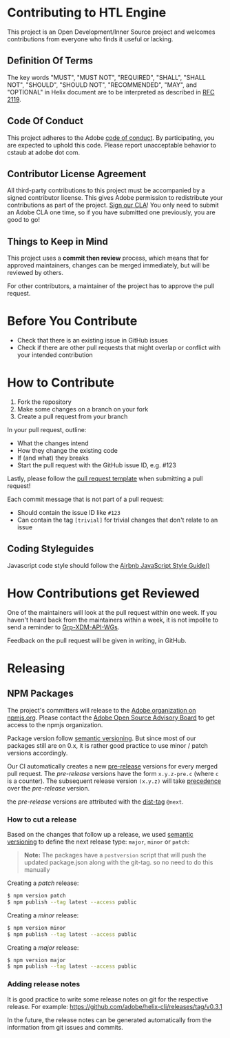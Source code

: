 <!--
 ~ Copyright 2018 Adobe. All rights reserved.
 ~ This file is licensed to you under the Apache License, Version 2.0 (the "License");
 ~ you may not use this file except in compliance with the License. You may obtain a copy
 ~ of the License at http://www.apache.org/licenses/LICENSE-2.0
 ~
 ~ Unless required by applicable law or agreed to in writing, software distributed under
 ~ the License is distributed on an "AS IS" BASIS, WITHOUT WARRANTIES OR REPRESENTATIONS
 ~ OF ANY KIND, either express or implied. See the License for the specific language
 ~ governing permissions and limitations under the License.
-->
# Contributing to HTL Engine

This project is an Open Development/Inner Source project and welcomes contributions from everyone who finds it useful or lacking.

## Definition Of Terms

The key words "MUST", "MUST NOT", "REQUIRED", "SHALL", "SHALL NOT", "SHOULD", "SHOULD NOT", "RECOMMENDED", "MAY", and "OPTIONAL" in Helix document are to be interpreted as described in [RFC 2119](https://www.ietf.org/rfc/rfc2119.txt).

## Code Of Conduct

This project adheres to the Adobe [code of conduct](CODE_OF_CONDUCT.md). By participating, you are expected to uphold this code. Please report unacceptable behavior to cstaub at adobe dot com.

## Contributor License Agreement

All third-party contributions to this project must be accompanied by a signed contributor license. This gives Adobe permission to redistribute your contributions as part of the project. [Sign our CLA](http://opensource.adobe.com/cla.html)! You only need to submit an Adobe CLA one time, so if you have submitted one previously, you are good to go!

## Things to Keep in Mind

This project uses a **commit then review** process, which means that for approved maintainers, changes can be merged immediately, but will be reviewed by others.

For other contributors, a maintainer of the project has to approve the pull request.

# Before You Contribute

* Check that there is an existing issue in GitHub issues
* Check if there are other pull requests that might overlap or conflict with your intended contribution

# How to Contribute

1. Fork the repository
2. Make some changes on a branch on your fork
3. Create a pull request from your branch

In your pull request, outline:

* What the changes intend
* How they change the existing code
* If (and what) they breaks
* Start the pull request with the GitHub issue ID, e.g. #123

Lastly, please follow the [pull request template](PULL_REQUEST_TEMPLATE.md) when submitting a pull request!

Each commit message that is not part of a pull request:

* Should contain the issue ID like `#123`
* Can contain the tag `[trivial]` for trivial changes that don't relate to an issue

## Coding Styleguides

Javascript code style should follow the [Airbnb JavaScript Style Guide()](https://github.com/airbnb/javascript)

# How Contributions get Reviewed

One of the maintainers will look at the pull request within one week. If you haven't heard back from the maintainers within a week, it is not impolite to send a reminder to [Grp-XDM-API-WGs](mailto:Grp-XDM-API-WGs@adobe.com).

Feedback on the pull request will be given in writing, in GitHub.

# Releasing

## NPM Packages

The project's committers will release to the [Adobe organization on npmjs.org](https://www.npmjs.com/org/adobe).
Please contact the [Adobe Open Source Advisory Board](https://git.corp.adobe.com/OpenSourceAdvisoryBoard/discuss/issues) to get access to the npmjs organization.

Package version follow [semantic versioning](https://github.com/npm/node-semver). But since most of
our packages still are on 0.x, it is rather good practice to use minor / patch versions accordingly.

Our CI automatically creates a new [pre-release](https://semver.org/#spec-item-9) versions for every 
merged pull request.  The _pre-release_ versions have the form `x.y.z-pre.c` (where `c` is a counter). 
The subsequent release version `(x.y.z)` will take [precedence](https://semver.org/#spec-item-11)
over the _pre-release_ version. 

the _pre-release_ versions are attributed with the [dist-tag](https://docs.npmjs.com/cli/dist-tag) `@next`.

### How to cut a release

Based on the changes that follow up a release, we used [semantic versioning](https://github.com/npm/node-semver)
to define the next release type: `major`, `minor` or `patch`: 

> **Note:** The packages have a `postversion` script that will push the updated package.json along
> with the git-tag. so no need to do this manually
  
Creating a _patch_ release:
   
```bash
$ npm version patch
$ npm publish --tag latest --access public
```

Creating a _minor_ release:
   
```bash
$ npm version minor
$ npm publish --tag latest --access public
```

Creating a _major_ release:
   
```bash
$ npm version major
$ npm publish --tag latest --access public
```

### Adding release notes

It is good practice to write some release notes on git for the respective release.
For example: https://github.com/adobe/helix-cli/releases/tag/v0.3.1

In the future, the release notes can be generated automatically from the information from git issues
and commits.
